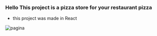 ### Hello This project is a pizza store for your restaurant pizza

- this project was made in React



![pagina](https://user-images.githubusercontent.com/83750855/128934410-aff7ce62-a307-4ff3-b4e4-c74f6474f3f6.png)
